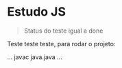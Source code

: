 <h1>Estudo JS</h1>

> Status do teste igual a done

Teste teste teste, para rodar o projeto:

...
javac java.java
...
